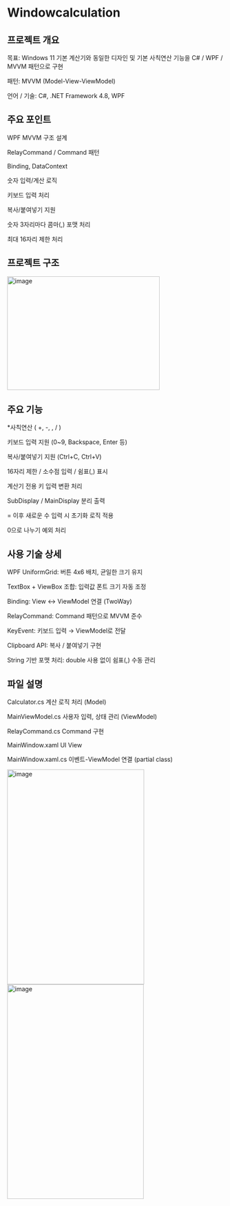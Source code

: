 # Windowcalculation

## 프로젝트 개요
목표: Windows 11 기본 계산기와 동일한 디자인 및 기본 사칙연산 기능을 C# / WPF / MVVM 패턴으로 구현

패턴: MVVM (Model-View-ViewModel)

언어 / 기술: C#, .NET Framework 4.8, WPF

## 주요 포인트

WPF MVVM 구조 설계

RelayCommand / Command 패턴

Binding, DataContext 

숫자 입력/계산 로직

키보드 입력 처리

복사/붙여넣기 지원

숫자 3자리마다 콤마(,) 포맷 처리

최대 16자리 제한 처리

## 프로젝트 구조

<img width="354" height="263" alt="image" src="https://github.com/user-attachments/assets/48edea08-28f0-4240-9147-21b0338cd50c" />




## 주요 기능
*사칙연산 ( +, -, , / )

키보드 입력 지원 (0~9, Backspace, Enter 등)

복사/붙여넣기 지원 (Ctrl+C, Ctrl+V)

16자리 제한 / 소수점 입력 / 쉼표(,) 표시

계산기 전용 키 입력 변환 처리

SubDisplay / MainDisplay 분리 출력

= 이후 새로운 수 입력 시 초기화 로직 적용

0으로 나누기 예외 처리

## 사용 기술 상세
WPF UniformGrid: 버튼 4x6 배치, 균일한 크기 유지

TextBox + ViewBox 조합: 입력값 폰트 크기 자동 조정

Binding: View ↔ ViewModel 연결 (TwoWay)

RelayCommand: Command 패턴으로 MVVM 준수

KeyEvent: 키보드 입력 → ViewModel로 전달

Clipboard API: 복사 / 붙여넣기 구현

String 기반 포맷 처리: double 사용 없이 쉼표(,) 수동 관리

## 파일 설명

Calculator.cs	계산 로직 처리 (Model)

MainViewModel.cs	사용자 입력, 상태 관리 (ViewModel)

RelayCommand.cs	Command 구현

MainWindow.xaml	UI View

MainWindow.xaml.cs	이벤트-ViewModel 연결 (partial class)

<img width="318" height="498" alt="image" src="https://github.com/user-attachments/assets/f5aca66b-3e06-4116-b4e7-834e2ba17513" />
<img width="317" height="497" alt="image" src="https://github.com/user-attachments/assets/d83fc5c3-07a5-487d-9e3e-93ef5e597804" />
